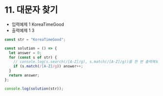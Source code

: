 # 11. 대문자 찾기

- 입력예제 1 KoreaTimeGood
- 출력예제 1 3

```javaScript
const str = "KoreaTimeGood";

const solution = () => {
  let answer = 0;
  for (const s of str) {
    // console.log(s.search(/[A-Z]/g), s.match(/[A-Z]/g))를 한 번 출력해보면 차이가 있다.
    if (s.match(/[A-Z]/g)) answer++;
  }
  return answer;
};

console.log(solution(str));
```
